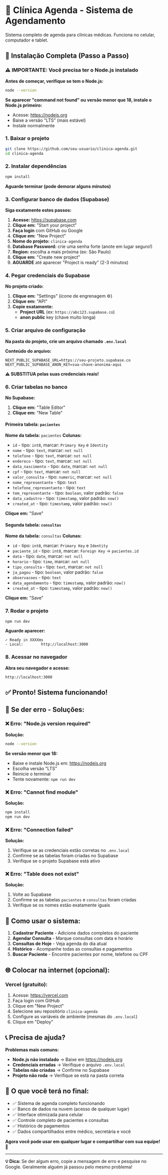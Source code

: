 # 🏥 Clínica Agenda - Sistema de Agendamento

Sistema completo de agenda para clínicas médicas. Funciona no celular, computador e tablet.

## 🚀 Instalação Completa (Passo a Passo)

### ⚠️ IMPORTANTE: Você precisa ter o Node.js instalado
**Antes de começar, verifique se tem o Node.js:**
```bash
node --version
```
**Se aparecer "command not found" ou versão menor que 18, instale o Node.js primeiro:**
- Acesse: https://nodejs.org
- Baixe a versão "LTS" (mais estável)
- Instale normalmente

### 1. Baixar o projeto
```bash
git clone https://github.com/seu-usuario/clinica-agenda.git
cd clinica-agenda
```

### 2. Instalar dependências
```bash
npm install
```
**Aguarde terminar (pode demorar alguns minutos)**

### 3. Configurar banco de dados (Supabase)
**Siga exatamente estes passos:**

1. **Acesse:** https://supabase.com
2. **Clique em:** "Start your project"
3. **Faça login** com GitHub ou Google
4. **Clique em:** "New Project"
5. **Nome do projeto:** `clinica-agenda`
6. **Database Password:** crie uma senha forte (anote em lugar seguro!)
7. **Region:** escolha a mais próxima (ex: São Paulo)
8. **Clique em:** "Create new project"
9. **AGUARDE** até aparecer "Project is ready" (2-3 minutos)

### 4. Pegar credenciais do Supabase
**No projeto criado:**

1. **Clique em:** "Settings" (ícone de engrenagem ⚙️)
2. **Clique em:** "API"
3. **Copie exatamente:**
   - **Project URL** (ex: `https://abc123.supabase.co`)
   - **anon public** key (chave muito longa)

### 5. Criar arquivo de configuração
**Na pasta do projeto, crie um arquivo chamado `.env.local`**

**Conteúdo do arquivo:**
```env
NEXT_PUBLIC_SUPABASE_URL=https://seu-projeto.supabase.co
NEXT_PUBLIC_SUPABASE_ANON_KEY=sua-chave-anonima-aqui
```

**⚠️ SUBSTITUA pelas suas credenciais reais!**

### 6. Criar tabelas no banco
**No Supabase:**

1. **Clique em:** "Table Editor"
2. **Clique em:** "New Table"

#### Primeira tabela: `pacientes`
**Nome da tabela:** `pacientes`
**Colunas:**
- `id` - tipo: `int8`, marcar: `Primary Key` e `Identity`
- `nome` - tipo: `text`, marcar: `not null`
- `telefone` - tipo: `text`, marcar: `not null`
- `endereco` - tipo: `text`, marcar: `not null`
- `data_nascimento` - tipo: `date`, marcar: `not null`
- `cpf` - tipo: `text`, marcar: `not null`
- `valor_consulta` - tipo: `numeric`, marcar: `not null`
- `nome_representante` - tipo: `text`
- `telefone_representante` - tipo: `text`
- `tem_representante` - tipo: `boolean`, valor padrão: `false`
- `data_cadastro` - tipo: `timestamp`, valor padrão: `now()`
- `created_at` - tipo: `timestamp`, valor padrão: `now()`

**Clique em:** "Save"

#### Segunda tabela: `consultas`
**Nome da tabela:** `consultas`
**Colunas:**
- `id` - tipo: `int8`, marcar: `Primary Key` e `Identity`
- `paciente_id` - tipo: `int8`, marcar: `Foreign Key` → `pacientes.id`
- `data` - tipo: `date`, marcar: `not null`
- `horario` - tipo: `time`, marcar: `not null`
- `tipo_consulta` - tipo: `text`, marcar: `not null`
- `ja_pagou` - tipo: `boolean`, valor padrão: `false`
- `observacoes` - tipo: `text`
- `data_agendamento` - tipo: `timestamp`, valor padrão: `now()`
- `created_at` - tipo: `timestamp`, valor padrão: `now()`

**Clique em:** "Save"

### 7. Rodar o projeto
```bash
npm run dev
```

**Aguarde aparecer:**
```
✓ Ready in XXXXms
- Local:        http://localhost:3000
```

### 8. Acessar no navegador
**Abra seu navegador e acesse:**
```
http://localhost:3000
```

## ✅ Pronto! Sistema funcionando!

## 🔧 Se der erro - Soluções:

### ❌ Erro: "Node.js version required"
**Solução:**
```bash
node --version
```
**Se versão menor que 18:**
- Baixe e instale Node.js em: https://nodejs.org
- Escolha versão "LTS"
- Reinicie o terminal
- Tente novamente: `npm run dev`

### ❌ Erro: "Cannot find module"
**Solução:**
```bash
npm install
npm run dev
```

### ❌ Erro: "Connection failed"
**Solução:**
1. Verifique se as credenciais estão corretas no `.env.local`
2. Confirme se as tabelas foram criadas no Supabase
3. Verifique se o projeto Supabase está ativo

### ❌ Erro: "Table does not exist"
**Solução:**
1. Volte ao Supabase
2. Confirme se as tabelas `pacientes` e `consultas` foram criadas
3. Verifique se os nomes estão exatamente iguais

## 📱 Como usar o sistema:

1. **Cadastrar Paciente** - Adicione dados completos do paciente
2. **Agendar Consulta** - Marque consultas com data e horário
3. **Consultas de Hoje** - Veja agenda do dia atual
4. **Histórico** - Acompanhe todas as consultas e pagamentos
5. **Buscar Paciente** - Encontre pacientes por nome, telefone ou CPF

## 🌐 Colocar na internet (opcional):

### Vercel (gratuito):
1. Acesse: https://vercel.com
2. Faça login com GitHub
3. Clique em "New Project"
4. Selecione seu repositório `clinica-agenda`
5. Configure as variáveis de ambiente (mesmas do `.env.local`)
6. Clique em "Deploy"

## 📞 Precisa de ajuda?

**Problemas mais comuns:**
- **Node.js não instalado** → Baixe em https://nodejs.org
- **Credenciais erradas** → Verifique o arquivo `.env.local`
- **Tabelas não criadas** → Confirme no Supabase
- **Projeto não roda** → Verifique se está na pasta correta

## 🎯 O que você terá no final:

- ✅ Sistema de agenda completo funcionando
- ✅ Banco de dados na nuvem (acesso de qualquer lugar)
- ✅ Interface otimizada para celular
- ✅ Controle completo de pacientes e consultas
- ✅ Histórico de pagamentos
- ✅ Dados compartilhados entre médico, secretária e você

**Agora você pode usar em qualquer lugar e compartilhar com sua equipe! 🚀**

---

**💡 Dica:** Se der algum erro, copie a mensagem de erro e pesquise no Google. Geralmente alguém já passou pelo mesmo problema!
